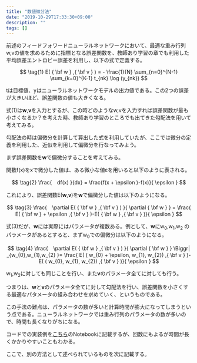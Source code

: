 ```yaml
---
title: "数値微分法"
date: "2019-10-29T17:33:30+09:00"
description: ""
tags: []
---
```


前述のフィードフォワードニューラルネットワークにおいて、最適な重み行列w,vの値を求めるために指標となる誤差関数を、教師あり学習の章でも利用した平均誤差エントロピー誤差を利用し、以下の式で定義する。

$$
\tag{1}  E( { \bf w } ,{ \bf v } ) = - \frac{1}{N} \sum_{n=0}^{N-1} \sum_{k=0}^{K-1} t_{nk} \log (y_{nk}) 
$$

tは目標値、yはニューラルネットワークモデルの出力値である。この2つの誤差が大きいほど、誤差関数の値も大きくなる。

式(1)は<b>w</b>,<b>v</b>を入力とするが、この時どのようなw,vを入力すれば誤差関数が最も小さくなるか？を考えた時、教師あり学習のところでも出てきた勾配法を用いて考えてみる。

勾配法の時は偏微分を計算して算出した式を利用していたが、ここでは微分の定義を利用した、近似を利用して偏微分を行なってみよう。

まず誤差関数を<b>w</b>で偏微分することを考えてみる。

関数f(x)をxで微分した値は、ある微小な値εを用いると以下のように表される。

$$
\tag{2}  \frac{　df(x) }{dx} = \frac{f(x + \epsilon )-f(x)}{ \epsilon }
$$

これにより、誤差関数E(<b>w</b>,<b>v</b>)を<b>w</b>で偏微分した値は以下のようになる。

$$
\tag{3}  \frac{　\partial E( { \bf w } ,{ \bf v } ) }{ \partial { \bf w } } = \frac{ E( { \bf w } + \epsilon  ,{ \bf v } )-E( { \bf w }  ,{ \bf v } )}{ \epsilon }
$$

式(3)だが、<b>w</b>には実際にはパラメータが複数ある。例として、<b>w</b>にw<sub>0</sub>,w<sub>1</sub>,w<sub>2</sub> のパラメータがあるとすると、まずw<sub>0</sub>での偏微分は以下のようになる。

$$
\tag{4}  \frac{　\partial E( { \bf w } ,{ \bf v } ) }{ \partial { \bf w } } \Biggr| _{w_{0},w_{1},w_{2} }= \frac{ E( ( w_{0} + \epsilon, w_{1}, w_{2})  ,{ \bf v } )-E( ( w_{0}, w_{1}, w_{2})  ,{ \bf v } )}{ \epsilon }
$$

w<sub>1</sub>,w<sub>2</sub>に対しても同じことを行い、また<b>v</b>のパラメータ全てに対しても行う。

つまりは、<b>w</b>と<b>v</b>のパラメータ全てに対して勾配法を行い、誤差関数を小さくする最適なパタメータの組み合わせを求めていく、というものである。

この手法の難点は、パラメータの数が多いと計算時間が膨大になってしまうという点である。ニューラルネットワークでは重み行列のパラメータの数が多いので、時間も長くなりがちになる。

コードでの実装例を[こちら](https://github.com/WAT36/python/blob/master/machine_learning/deeplearning/numerical_differentialation.ipynb)のNotebookに記載するが、回数にもよるが時間が長くかかりやすいこともわかる。

ここで、別の方法として述べられているものを次に記載する。